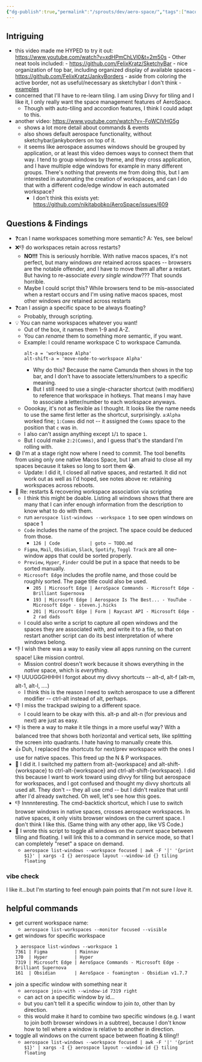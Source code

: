 ```yaml
---
{"dg-publish":true,"permalink":"/sprouts/dev/aero-space/","tags":["macos","spaces","tools"],"created":"2025-01-10T20:21:38.506-06:00","updated":"2025-01-13T22:34:24.473-06:00"}
---
```


## Intriguing
- this video made me HYPED to try it out: https://www.youtube.com/watch?v=xdHPmChLVl0&t=2m50s
		- Other neat tools included: 
			- https://github.com/FelixKratz/SketchyBar
				- nice organization of top bar, including organized display of available spaces
			- https://github.com/FelixKratz/JankyBorders
				- aside from coloring the active border, not as useful/necessary as sketchybar I don't think
				- [examples](https://github.com/FelixKratz/SketchyBar/discussions/47)
- concerned that I'll have to re-learn tiling. I am using Divvy for tiIing and I like it, I only really want the space management features of AeroSpace.
	- Though with auto-tiling and accordion features, I think I could adapt to this.
- another video: https://www.youtube.com/watch?v=-FoWClVHG5g
	- shows a lot more detail about commands & events
	- also shows default aerospace functionality, without sketchybar/jankyborders on top of it.
	- it seems like aerospace assumes windows should be grouped by application, or at least this video demoes ways to connect them that way. I tend to group windows by theme, and they cross application, and I have multiple edge windows for example in many different groups. There's nothing that prevents me from doing this, but I am interested in automating the creation of workspaces, and can I do that with a different code/edge window in each automated workspace?
		- I don't think this exists yet: https://github.com/nikitabobko/AeroSpace/issues/609
## Questions & Findings
- ❓can I name workspaces something more semantic? A: Yes, see below!
- ❌👎 do workspaces retain across restarts? 
	- **NO!!!** This is seriously horrible. With native macos spaces, it's not perfect, but many windows _are_ retained across spaces -- browsers are the notable offender, and I have to move them all after a restart. But having to re-associate _every single window_??? That sounds horrible.
	- Maybe I could script this? While browsers tend to be mis–associated when a restart occurs and I'm using native macos spaces, most other windows _are_ retained across restarts
- ❓can I assign a specific space to be always floating?
	- Probably, through scripting.
- 💡 You can name workspaces whatever you want!
	- Out of the box, it names them 1-9 and A-Z.
	- You can *rename* them to something more semantic, if you want. 
	- Example: I could rename workspace C to workspace Camunda. 
		```
		alt-a = 'workspace Alpha'
		alt-shift-a = 'move-node-to-workspace Alpha'
		```
		- Why do this? Because the name Camunda then shows in the top bar, and I don't have to associate letters/numbers to a specific meaning.
		- But I still need to use a single-character shortcut (with modifiers) to reference that workspace in hotkeys. That means I may have to associate a letter/number to each workspace anyways.
	- Ooookay, it's not as flexible as I thought. It looks like the name needs to use the same first letter as the shortcut, surprisingly. `a`:`Alpha` worked fine; `1:Comms` did not -- it assigned the `Comms` space to the position that `c` was in. 
	- I also can't assign anything except `1`/`1` to space `1`. 
	- But I could make `2:2(Comms)`, and I guess that's the standard I'm rolling with.
- 😅 I'm at a stage right now where I need to commit. The tool benefits from using only one native Macos Space, but I am afraid to close all my spaces because it takes so long to sort them 😭.
	- Update: I did it, I closed all native spaces, and restarted. It did not work out as well as I'd hoped, see notes above re: retaining workspaces across reboots. 
- 🤔 Re: restarts & recovering workspace association via scripting
	- I think this might be doable. Listing all windows shows that there are many that I can infer enough information from the description to know what to do with them.
	- run `aerospace list-windows --workspace 1` to see open windows on space 1
	- `Code` includes the name of the project. The space could be deduced from those.
		- `126 | Code           | goto — TODO.md`
	- `Figma`, `Mail`, `Obsidian`, `Slack`, `Spotify`, `Toggl Track` are all one–window apps that could be sorted properly.
	- `Preview`, `Hyper`, `Finder` could be put in a space that needs to be sorted manually.
	- `Microsoft Edge` includes the profile name, and those could be roughly sorted. The page title could also be used.
		- `205 | Microsoft Edge | AeroSpace Commands - Microsoft Edge - Brilliant Supernova`
		- `193 | Microsoft Edge | Aerospace Is The Best... - YouTube - Microsoft Edge - steven.j.hicks`
		- `201 | Microsoft Edge | Form | Raycast API - Microsoft Edge - 2 rad dads`
	- I could also write a script to capture all open windows and the spaces they are associated with, and write it to a file, so that on restart another script can do its best interpretation of where windows belong.
- 👎 I wish there was a way to easily view all apps running on the current space! Like mission control.
	- Mission control doesn't work because it shows everything in the _native_ space, which is _everything_.
- 👎 UUUGGGHHHH I forgot about my divvy shortcuts -- alt-d, alt-f (alt-m, alt-1, alt-l, ....)
	- I think this is the reason I need to switch aerospace to use a different modifier -- ctrl-alt instead of alt, perhaps.
- 👎 I miss the trackpad swiping to a different space.
	- I could learn to be okay with this. alt-p and alt-n (for previous and next) are just as easy.
- 👎 is there a way to make it tile things in a more useful way? With a balanced tree that shows both horizontal and vertical sets, like splitting the screen into quadrants. I hate having to manually create this.
- 👍 Duh, I replaced the shortcuts for next/prev workspace with the ones I use for native spaces. This freed up the N & P workspaces.
- 🤷 I did it. I switched my pattern from alt-{workspace} and alt-shift-{workspace} to ctrl-alt-{workspace} and ctrl-alt-shift-{workspace}. I did this because I want to work toward using divvy for tiling but aerospace for workspaces, and I got confused and thought my divvy shortcuts all used alt. They don't -- they all use cmd -- but I didn't realize that until after I'd already switched. Oh well, let's see how this goes.
- 👎 Innnnteresting. The cmd-backtick shortcut, which I use to switch browser windows in native spaces, crosses aerospace workspaces. In native spaces, it only visits browser windows on the current space. I don't think I like this. (Same thing with any other app, like VS Code.)
- 💪 I wrote this script to toggle all windows on the current space between tiling and floating. I will link this to a command in service mode, so that I can completely "reset" a space on demand.
	- `aerospace list-windows --workspace focused | awk -F '|' '{print $1}' | xargs -I {} aerospace layout --window-id {} tiling floating`

### vibe check

I like it...but I'm starting to feel enough pain points that I'm not sure I _love_ it. 

## helpful commands
- get current workspace name:
	- `aerospace list-workspaces --monitor focused --visible`
- get windows for specific workspace
   ```
   ❯ aerospace list-windows --workspace 1
   7361 | Figma          | Mainnav
   170  | Hyper          | Hyper
   7319 | Microsoft Edge | AeroSpace Commands - Microsoft Edge - Brilliant Supernova
   161  | Obsidian       | AeroSpace - foamington - Obsidian v1.7.7
   ```
- join a specific window with something near it
	- `aerospace join-with --window-id 7319 right`
	- can act on a specific window by id...
	- but you can't tell it a specific window to join _to_, other than by direction.
	- this would make it hard to combine two specific windows (e.g. I want to join both browser windows in a subtree), because I don't know how to tell where a window is relative to another in direction.
- toggle all windows on the current space between floating & tiling!!
	- `aerospace list-windows --workspace focused | awk -F '|' '{print $1}' | xargs -I {} aerospace layout --window-id {} tiling floating`